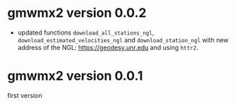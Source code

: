 # gmwmx2 version 0.0.2

- updated functions `download_all_stations_ngl`, `download_estimated_velocities_ngl` and `download_station_ngl` with new address of the NGL: https://geodesy.unr.edu and using `httr2`.

# gmwmx2 version 0.0.1

first version
